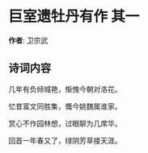 # 巨室遗牡丹有作  其一

**作者**: 卫宗武

## 诗词内容

几年有负倾城艳，惭愧今朝对洛花。

忆昔富文同胜集，慨今姚魏属谁家。

赏心不作园林想，过眼聊为几席华。

回首一年春又了，绿阴芳草接天涯。

